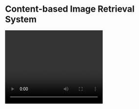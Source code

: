 # Content-based Image Retrieval System
<video width="320" height="240" controls>
  <source src="demo.mkv" type="video/mkv">
</video>
